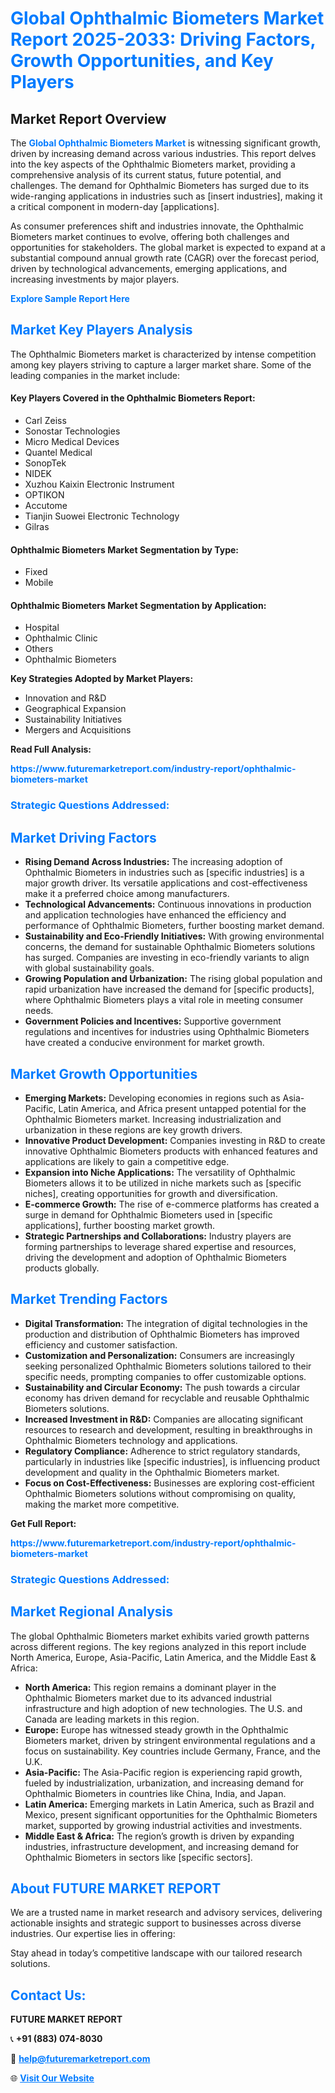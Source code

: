 <h1 style="color: #007BFF;">Global Ophthalmic Biometers Market Report 2025-2033: Driving Factors, Growth Opportunities, and Key Players</h1>

<section id="overview">
<h2>Market Report Overview</h2>
<p>The <a href="https://www.futuremarketreport.com/industry-report/ophthalmic-biometers-market" style="color: #007BFF; text-decoration: none;"><strong>Global Ophthalmic Biometers Market</strong></a> is witnessing significant growth, driven by increasing demand across various industries. This report delves into the key aspects of the Ophthalmic Biometers market, providing a comprehensive analysis of its current status, future potential, and challenges. The demand for Ophthalmic Biometers has surged due to its wide-ranging applications in industries such as [insert industries], making it a critical component in modern-day [applications].</p>
<p>As consumer preferences shift and industries innovate, the Ophthalmic Biometers market continues to evolve, offering both challenges and opportunities for stakeholders. The global market is expected to expand at a substantial compound annual growth rate (CAGR) over the forecast period, driven by technological advancements, emerging applications, and increasing investments by major players.</p>
</section>

<section id="overview">
<p><a href="https://www.futuremarketreport.com/request-sample/reportId=125315" style="color: #007BFF; text-decoration: none;"><strong>Explore Sample Report Here</strong></a></p>
</section>

<section id="key-players">
<h2 style="color: #007BFF;">Market Key Players Analysis</h2>
<p>The Ophthalmic Biometers market is characterized by intense competition among key players striving to capture a larger market share. Some of the leading companies in the market include:</p>
<h4>Key Players Covered in the Ophthalmic Biometers Report:</h4>
<ul><li>Carl Zeiss</li><li>Sonostar Technologies</li><li>Micro Medical Devices</li><li>Quantel Medical</li><li>SonopTek</li><li>NIDEK</li><li>Xuzhou Kaixin Electronic Instrument</li><li>OPTIKON</li><li>Accutome</li><li>Tianjin Suowei Electronic Technology</li><li>Gilras</li></ul>
<h4>Ophthalmic Biometers Market Segmentation by Type:</h4>
<ul><li>Fixed</li><li>Mobile</li></ul>

<h4>Ophthalmic Biometers Market Segmentation by Application:</h4>
<ul><li>Hospital</li><li>Ophthalmic Clinic</li><li>Others</li><li>Ophthalmic Biometers</li></ul>
<p><strong>Key Strategies Adopted by Market Players:</strong></p>
<ul>
<li>Innovation and R&D</li>
<li>Geographical Expansion</li>
<li>Sustainability Initiatives</li>
<li>Mergers and Acquisitions</li>
</ul>
</section>

<section>
<p><strong>Read Full Analysis: </strong></p><a href="https://www.futuremarketreport.com/industry-report/ophthalmic-biometers-market" style="color: #007BFF; text-decoration: none;"><strong>https://www.futuremarketreport.com/industry-report/ophthalmic-biometers-market</strong></a>
<h3 style="color: #007BFF;">Strategic Questions Addressed:</h3>
</section>

<section id="driving-factors">
<h2 style="color: #007BFF;">Market Driving Factors</h2>
<ul>
<li><strong>Rising Demand Across Industries:</strong> The increasing adoption of Ophthalmic Biometers in industries such as [specific industries] is a major growth driver. Its versatile applications and cost-effectiveness make it a preferred choice among manufacturers.</li>
<li><strong>Technological Advancements:</strong> Continuous innovations in production and application technologies have enhanced the efficiency and performance of Ophthalmic Biometers, further boosting market demand.</li>
<li><strong>Sustainability and Eco-Friendly Initiatives:</strong> With growing environmental concerns, the demand for sustainable Ophthalmic Biometers solutions has surged. Companies are investing in eco-friendly variants to align with global sustainability goals.</li>
<li><strong>Growing Population and Urbanization:</strong> The rising global population and rapid urbanization have increased the demand for [specific products], where Ophthalmic Biometers plays a vital role in meeting consumer needs.</li>
<li><strong>Government Policies and Incentives:</strong> Supportive government regulations and incentives for industries using Ophthalmic Biometers have created a conducive environment for market growth.</li>
</ul>
</section>

<section id="growth-opportunities">
<h2 style="color: #007BFF;">Market Growth Opportunities</h2>
<ul>
<li><strong>Emerging Markets:</strong> Developing economies in regions such as Asia-Pacific, Latin America, and Africa present untapped potential for the Ophthalmic Biometers market. Increasing industrialization and urbanization in these regions are key growth drivers.</li>
<li><strong>Innovative Product Development:</strong> Companies investing in R&D to create innovative Ophthalmic Biometers products with enhanced features and applications are likely to gain a competitive edge.</li>
<li><strong>Expansion into Niche Applications:</strong> The versatility of Ophthalmic Biometers allows it to be utilized in niche markets such as [specific niches], creating opportunities for growth and diversification.</li>
<li><strong>E-commerce Growth:</strong> The rise of e-commerce platforms has created a surge in demand for Ophthalmic Biometers used in [specific applications], further boosting market growth.</li>
<li><strong>Strategic Partnerships and Collaborations:</strong> Industry players are forming partnerships to leverage shared expertise and resources, driving the development and adoption of Ophthalmic Biometers products globally.</li>
</ul>
</section>

<section id="trending-factors">
<h2 style="color: #007BFF;">Market Trending Factors</h2>
<ul>
<li><strong>Digital Transformation:</strong> The integration of digital technologies in the production and distribution of Ophthalmic Biometers has improved efficiency and customer satisfaction.</li>
<li><strong>Customization and Personalization:</strong> Consumers are increasingly seeking personalized Ophthalmic Biometers solutions tailored to their specific needs, prompting companies to offer customizable options.</li>
<li><strong>Sustainability and Circular Economy:</strong> The push towards a circular economy has driven demand for recyclable and reusable Ophthalmic Biometers solutions.</li>
<li><strong>Increased Investment in R&D:</strong> Companies are allocating significant resources to research and development, resulting in breakthroughs in Ophthalmic Biometers technology and applications.</li>
<li><strong>Regulatory Compliance:</strong> Adherence to strict regulatory standards, particularly in industries like [specific industries], is influencing product development and quality in the Ophthalmic Biometers market.</li>
<li><strong>Focus on Cost-Effectiveness:</strong> Businesses are exploring cost-efficient Ophthalmic Biometers solutions without compromising on quality, making the market more competitive.</li>
</ul>
</section>

<section>
<p><strong>Get Full Report: </strong></p><a href="https://www.futuremarketreport.com/industry-report/ophthalmic-biometers-market" style="color: #007BFF; text-decoration: none;"><strong>https://www.futuremarketreport.com/industry-report/ophthalmic-biometers-market</strong></a>
<h3 style="color: #007BFF;">Strategic Questions Addressed:</h3>
</section>


<section id="regional-analysis">
<h2 style="color: #007BFF;">Market Regional Analysis</h2>
<p>The global Ophthalmic Biometers market exhibits varied growth patterns across different regions. The key regions analyzed in this report include North America, Europe, Asia-Pacific, Latin America, and the Middle East & Africa:</p>
<ul>
<li><strong>North America:</strong> This region remains a dominant player in the Ophthalmic Biometers market due to its advanced industrial infrastructure and high adoption of new technologies. The U.S. and Canada are leading markets in this region.</li>
<li><strong>Europe:</strong> Europe has witnessed steady growth in the Ophthalmic Biometers market, driven by stringent environmental regulations and a focus on sustainability. Key countries include Germany, France, and the U.K.</li>
<li><strong>Asia-Pacific:</strong> The Asia-Pacific region is experiencing rapid growth, fueled by industrialization, urbanization, and increasing demand for Ophthalmic Biometers in countries like China, India, and Japan.</li>
<li><strong>Latin America:</strong> Emerging markets in Latin America, such as Brazil and Mexico, present significant opportunities for the Ophthalmic Biometers market, supported by growing industrial activities and investments.</li>
<li><strong>Middle East & Africa:</strong> The region’s growth is driven by expanding industries, infrastructure development, and increasing demand for Ophthalmic Biometers in sectors like [specific sectors].</li>
</ul>
</section>

<footer>
<h2 style="color: #007BFF;">About FUTURE MARKET REPORT</h2>
<p>We are a trusted name in market research and advisory services, delivering actionable insights and strategic support to businesses across diverse industries. Our expertise lies in offering:</p>

<p>Stay ahead in today’s competitive landscape with our tailored research solutions.</p>

<h2 style="color: #007BFF;">Contact Us:</h2>
<p><strong>FUTURE MARKET REPORT</strong></p>
<p>📞 <strong>+91 (883) 074-8030</strong></p>
<p>📧 <strong><a href="mailto:help@futuremarketreport.com" style="color: #007BFF;">help@futuremarketreport.com</a></strong></p>
<p>🌐 <strong><a href="https://www.futuremarketreport.com/" style="color: #007BFF;">Visit Our Website</a></strong></p>
</footer>